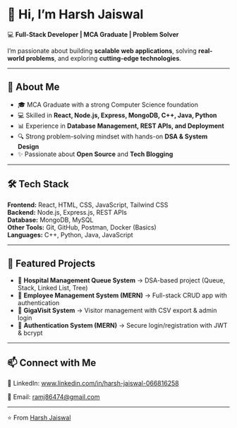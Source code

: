 # 👋 Hi, I’m Harsh Jaiswal  

💻 **Full-Stack Developer | MCA Graduate | Problem Solver**  

I’m passionate about building **scalable web applications**, solving **real-world problems**, and exploring **cutting-edge technologies**.  

---

## 🚀 About Me  
- 🎓 MCA Graduate with a strong Computer Science foundation  
- 💻 Skilled in **React, Node.js, Express, MongoDB, C++, Java, Python**  
- 📊 Experience in **Database Management, REST APIs, and Deployment**  
- 🔍 Strong problem-solving mindset with hands-on **DSA & System Design**  
- ✨ Passionate about **Open Source** and **Tech Blogging**  

---

## 🛠️ Tech Stack  
**Frontend:** React, HTML, CSS, JavaScript, Tailwind CSS  
**Backend:** Node.js, Express.js, REST APIs  
**Database:** MongoDB, MySQL  
**Other Tools:** Git, GitHub, Postman, Docker (Basics)  
**Languages:** C++, Python, Java, JavaScript  

---

## 📌 Featured Projects  
- 🏥 **Hospital Management Queue System** → DSA-based project (Queue, Stack, Linked List, Tree)  
- 👥 **Employee Management System (MERN)** → Full-stack CRUD app with authentication  
- 🏢 **GigaVisit System** → Visitor management with CSV export & admin login  
- 🔑 **Authentication System (MERN)** → Secure login/registration with JWT & bcrypt  

---

## 📫 Connect with Me  
💼 LinkedIn: www.linkedin.com/in/harsh-jaiswal-066816258                                                                                                                                                             

📧 Email: ramj86474@gmail.com 

---
⭐️ From [Harsh Jaiswal](https://github.com/Harshji00001)
